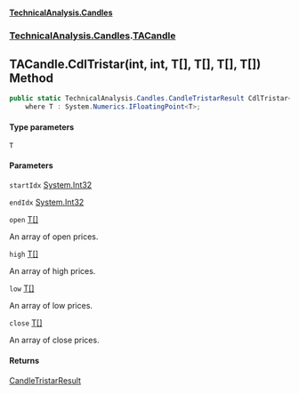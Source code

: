 #### [TechnicalAnalysis.Candles](TechnicalAnalysis.Candles.md 'TechnicalAnalysis.Candles')
### [TechnicalAnalysis.Candles](TechnicalAnalysis.Candles.md#TechnicalAnalysis.Candles 'TechnicalAnalysis.Candles').[TACandle](TACandle.md 'TechnicalAnalysis.Candles.TACandle')

## TACandle.CdlTristar<T>(int, int, T[], T[], T[], T[]) Method

```csharp
public static TechnicalAnalysis.Candles.CandleTristarResult CdlTristar<T>(int startIdx, int endIdx, T[] open, T[] high, T[] low, T[] close)
    where T : System.Numerics.IFloatingPoint<T>;
```
#### Type parameters

<a name='TechnicalAnalysis.Candles.TACandle.CdlTristar_T_(int,int,T[],T[],T[],T[]).T'></a>

`T`
#### Parameters

<a name='TechnicalAnalysis.Candles.TACandle.CdlTristar_T_(int,int,T[],T[],T[],T[]).startIdx'></a>

`startIdx` [System.Int32](https://docs.microsoft.com/en-us/dotnet/api/System.Int32 'System.Int32')

<a name='TechnicalAnalysis.Candles.TACandle.CdlTristar_T_(int,int,T[],T[],T[],T[]).endIdx'></a>

`endIdx` [System.Int32](https://docs.microsoft.com/en-us/dotnet/api/System.Int32 'System.Int32')

<a name='TechnicalAnalysis.Candles.TACandle.CdlTristar_T_(int,int,T[],T[],T[],T[]).open'></a>

`open` [T](TACandle.CdlTristar_T_(int,int,T[],T[],T[],T[]).md#TechnicalAnalysis.Candles.TACandle.CdlTristar_T_(int,int,T[],T[],T[],T[]).T 'TechnicalAnalysis.Candles.TACandle.CdlTristar<T>(int, int, T[], T[], T[], T[]).T')[[]](https://docs.microsoft.com/en-us/dotnet/api/System.Array 'System.Array')

An array of open prices.

<a name='TechnicalAnalysis.Candles.TACandle.CdlTristar_T_(int,int,T[],T[],T[],T[]).high'></a>

`high` [T](TACandle.CdlTristar_T_(int,int,T[],T[],T[],T[]).md#TechnicalAnalysis.Candles.TACandle.CdlTristar_T_(int,int,T[],T[],T[],T[]).T 'TechnicalAnalysis.Candles.TACandle.CdlTristar<T>(int, int, T[], T[], T[], T[]).T')[[]](https://docs.microsoft.com/en-us/dotnet/api/System.Array 'System.Array')

An array of high prices.

<a name='TechnicalAnalysis.Candles.TACandle.CdlTristar_T_(int,int,T[],T[],T[],T[]).low'></a>

`low` [T](TACandle.CdlTristar_T_(int,int,T[],T[],T[],T[]).md#TechnicalAnalysis.Candles.TACandle.CdlTristar_T_(int,int,T[],T[],T[],T[]).T 'TechnicalAnalysis.Candles.TACandle.CdlTristar<T>(int, int, T[], T[], T[], T[]).T')[[]](https://docs.microsoft.com/en-us/dotnet/api/System.Array 'System.Array')

An array of low prices.

<a name='TechnicalAnalysis.Candles.TACandle.CdlTristar_T_(int,int,T[],T[],T[],T[]).close'></a>

`close` [T](TACandle.CdlTristar_T_(int,int,T[],T[],T[],T[]).md#TechnicalAnalysis.Candles.TACandle.CdlTristar_T_(int,int,T[],T[],T[],T[]).T 'TechnicalAnalysis.Candles.TACandle.CdlTristar<T>(int, int, T[], T[], T[], T[]).T')[[]](https://docs.microsoft.com/en-us/dotnet/api/System.Array 'System.Array')

An array of close prices.

#### Returns
[CandleTristarResult](CandleTristarResult.md 'TechnicalAnalysis.Candles.CandleTristarResult')